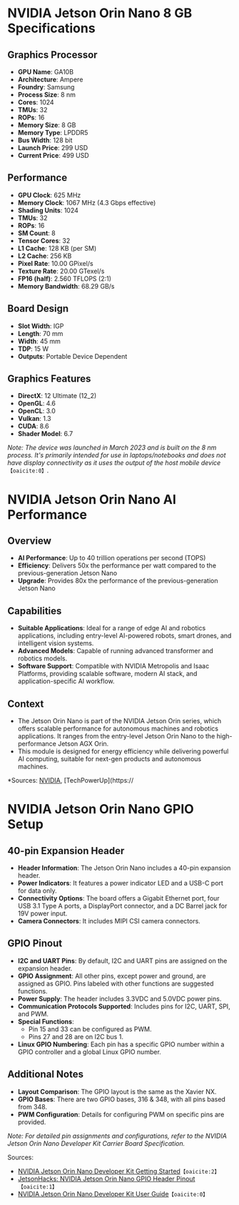 # NVIDIA Jetson Orin Nano 8 GB Specifications

## Graphics Processor
- **GPU Name**: GA10B
- **Architecture**: Ampere
- **Foundry**: Samsung
- **Process Size**: 8 nm
- **Cores**: 1024
- **TMUs**: 32
- **ROPs**: 16
- **Memory Size**: 8 GB
- **Memory Type**: LPDDR5
- **Bus Width**: 128 bit
- **Launch Price**: 299 USD
- **Current Price**: 499 USD

## Performance
- **GPU Clock**: 625 MHz
- **Memory Clock**: 1067 MHz (4.3 Gbps effective)
- **Shading Units**: 1024
- **TMUs**: 32
- **ROPs**: 16
- **SM Count**: 8
- **Tensor Cores**: 32
- **L1 Cache**: 128 KB (per SM)
- **L2 Cache**: 256 KB
- **Pixel Rate**: 10.00 GPixel/s
- **Texture Rate**: 20.00 GTexel/s
- **FP16 (half)**: 2.560 TFLOPS (2:1)
- **Memory Bandwidth**: 68.29 GB/s

## Board Design
- **Slot Width**: IGP
- **Length**: 70 mm
- **Width**: 45 mm
- **TDP**: 15 W
- **Outputs**: Portable Device Dependent

## Graphics Features
- **DirectX**: 12 Ultimate (12_2)
- **OpenGL**: 4.6
- **OpenCL**: 3.0
- **Vulkan**: 1.3
- **CUDA**: 8.6
- **Shader Model**: 6.7

*Note: The device was launched in March 2023 and is built on the 8 nm process. It's primarily intended for use in laptops/notebooks and does not have display connectivity as it uses the output of the host mobile device*&#8203;``【oaicite:0】``&#8203;.

# NVIDIA Jetson Orin Nano AI Performance

## Overview
- **AI Performance**: Up to 40 trillion operations per second (TOPS)
- **Efficiency**: Delivers 50x the performance per watt compared to the previous-generation Jetson Nano
- **Upgrade**: Provides 80x the performance of the previous-generation Jetson Nano

## Capabilities
- **Suitable Applications**: Ideal for a range of edge AI and robotics applications, including entry-level AI-powered robots, smart drones, and intelligent vision systems.
- **Advanced Models**: Capable of running advanced transformer and robotics models.
- **Software Support**: Compatible with NVIDIA Metropolis and Isaac Platforms, providing scalable software, modern AI stack, and application-specific AI workflow.

## Context
- The Jetson Orin Nano is part of the NVIDIA Jetson Orin series, which offers scalable performance for autonomous machines and robotics applications. It ranges from the entry-level Jetson Orin Nano to the high-performance Jetson AGX Orin.
- This module is designed for energy efficiency while delivering powerful AI computing, suitable for next-gen products and autonomous machines.

*Sources: [NVIDIA](https://www.nvidia.com/en-us/autonomous-machines/embedded-systems/jetson-orin/), [TechPowerUp](https://

# NVIDIA Jetson Orin Nano GPIO Setup

## 40-pin Expansion Header
- **Header Information**: The Jetson Orin Nano includes a 40-pin expansion header.
- **Power Indicators**: It features a power indicator LED and a USB-C port for data only.
- **Connectivity Options**: The board offers a Gigabit Ethernet port, four USB 3.1 Type A ports, a DisplayPort connector, and a DC Barrel jack for 19V power input.
- **Camera Connectors**: It includes MIPI CSI camera connectors.

## GPIO Pinout
- **I2C and UART Pins**: By default, I2C and UART pins are assigned on the expansion header.
- **GPIO Assignment**: All other pins, except power and ground, are assigned as GPIO. Pins labeled with other functions are suggested functions.
- **Power Supply**: The header includes 3.3VDC and 5.0VDC power pins.
- **Communication Protocols Supported**: Includes pins for I2C, UART, SPI, and PWM.
- **Special Functions**:
  - Pin 15 and 33 can be configured as PWM.
  - Pins 27 and 28 are on I2C bus 1.
- **Linux GPIO Numbering**: Each pin has a specific GPIO number within a GPIO controller and a global Linux GPIO number.

## Additional Notes
- **Layout Comparison**: The GPIO layout is the same as the Xavier NX.
- **GPIO Bases**: There are two GPIO bases, 316 & 348, with all pins based from 348.
- **PWM Configuration**: Details for configuring PWM on specific pins are provided.

*Note: For detailed pin assignments and configurations, refer to the NVIDIA Jetson Orin Nano Developer Kit Carrier Board Specification.*

Sources: 
- [NVIDIA Jetson Orin Nano Developer Kit Getting Started](https://developer.nvidia.com/embedded/learn/jetson-orin-nano-devkit-user-guide/hardware_spec.html)&#8203;``【oaicite:2】``&#8203;
- [JetsonHacks: NVIDIA Jetson Orin Nano GPIO Header Pinout](https://jetsonhacks.com/2023/04/26/nvidia-jetson-orin-nano-gpio-header-pinout/)&#8203;``【oaicite:1】``&#8203;
- [NVIDIA Jetson Orin Nano Developer Kit User Guide](https://developer.nvidia.com/embedded/learn/jetson-orin-nano-devkit-user-guide/hardware_spec.html)&#8203;``【oaicite:0】``&#8203;
